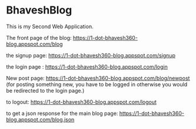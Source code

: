 # BhaveshBlog
This is my Second Web Application. 

The front page of the blog: https://1-dot-bhavesh360-blog.appspot.com/blog

the signup page: https://1-dot-bhavesh360-blog.appspot.com/signup

the login page : https://1-dot-bhavesh360-blog.appspot.com/login

New post page: https://1-dot-bhavesh360-blog.appspot.com/blog/newpost  
(for posting something new, you have to be logged in otherwise you would be redirected to the login page.)

to logout: https://1-dot-bhavesh360-blog.appspot.com/logout

to get a json response for the main blog page: https://1-dot-bhavesh360-blog.appspot.com/blog.json

